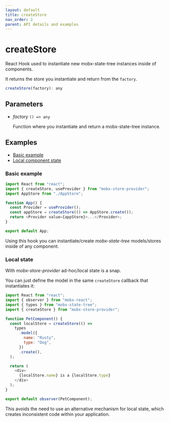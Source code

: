 ```yaml
---
layout: default
title: createStore
nav_order: 2
parent: API details and examples
---
```


# createStore

React Hook used to instantiate new mobx-state-tree instances inside of components.

It returns the store you instantiate and return from the `factory`.

```javascript
createStore(factory): any
```

## Parameters

- _factory_ `() => any`

  Function where you instantiate and return a mobx-state-tree instance.

## Examples

- [Basic example](#basic-example)
- [Local component state](#local-state)

### Basic example

```javascript
import React from "react";
import { createStore, useProvider } from "mobx-store-provider";
import AppStore from "./AppStore";

function App() {
  const Provider = useProvider();
  const appStore = createStore(() => AppStore.create());
  return <Provider value={appStore}>...</Provider>;
}

export default App;
```

Using this hook you can instantiate/create _mobx-state-tree_ models/stores inside of any component.

### Local state

With _mobx-store-provider_ ad-hoc/local state is a snap.

You can just define the model in the same `createStore` callback that instantiates it:

```javascript
import React from "react";
import { observer } from "mobx-react";
import { types } from "mobx-state-tree";
import { createStore } from "mobx-store-provider";

function PetComponent() {
  const localStore = createStore(() =>
    types
      .model({
        name: "Rusty",
        type: "Dog",
      })
      .create(),
  );

  return (
    <div>
      {localStore.name} is a {localStore.type}
    </div>
  );
}

export default observer(PetComponent);
```

This avoids the need to use an alternative mechanism for local state, which creates inconsistent code within your application.
